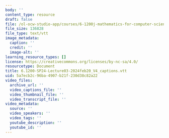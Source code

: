 ```yaml
---
body: ''
content_type: resource
draft: false
file: /ol-ocw-studio-app/courses/6-1200j-mathematics-for-computer-science-spring-2024/61200-sp24-lecture03-2024feb20_v4_captions.vtt
file_size: 136828
file_type: text/vtt
image_metadata:
  caption: ''
  credit: ''
  image-alt: ''
learning_resource_types: []
license: https://creativecommons.org/licenses/by-nc-sa/4.0/
resourcetype: Document
title: 6.1200-SP24-Lecture03-2024feb20_V4_captions.vtt
uid: 5a7ecb2c-96ba-4907-b21f-230d38c82a22
video_files:
  archive_url: ''
  video_captions_file: ''
  video_thumbnail_file: ''
  video_transcript_file: ''
video_metadata:
  source: ''
  video_speakers: ''
  video_tags: ''
  youtube_description: ''
  youtube_id: ''
---
```

